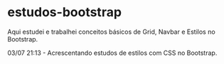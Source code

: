 # estudos-bootstrap

<p>Aqui estudei e trabalhei conceitos básicos de Grid, Navbar e Estilos no Bootstrap.</p>
<p>03/07 21:13 - Acrescentando estudos de estilos com CSS no Bootstrap.</p>

